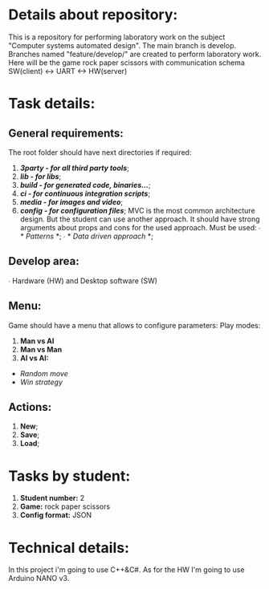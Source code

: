 # Details about repository:
  This is a repository for performing laboratory work on the subject "Computer systems automated design". The main branch is develop. Branches named "feature/develop/<task number>" are created to perform laboratory work. 
Here will be the game rock paper scissors with communication schema SW(client) <-> UART <-> HW(server)

# Task details:
## General requirements:
  The root folder should have next directories if required:
  1) ***3party - for all third party tools***;
  2) ***lib - for libs***;
  3) ***build - for generated code, binaries…***;
  4) ***ci - for continuous integration scripts***;
  5) ***media - for images and video***;
  6) ***config - for configuration files***;
MVC is the most common architecture design. But the student can use another
approach. It should have strong arguments about props and cons for the used
approach.
Must be used:
  ∙ * *Patterns* *;
  ∙ * *Data driven approach* *;

## Develop area:
  ∙ Hardware (HW) and Desktop software (SW)

## Menu:
Game should have a menu that allows to configure parameters:
Play modes:
  1. **Man vs AI**
  2. **Man vs Man**
  3. **AI vs AI:**
  * _Random move_
  * _Win strategy_

## Actions:
  1) **New**;
  2) **Save**;
  3) **Load**;

# Tasks by student:
1) **Student number:** 2
2) **Game:** rock paper scissors
3) **Config format:** JSON

# Technical details:
In this project i'm going to use C++&C#. As for the HW I'm going to use Arduino NANO v3.